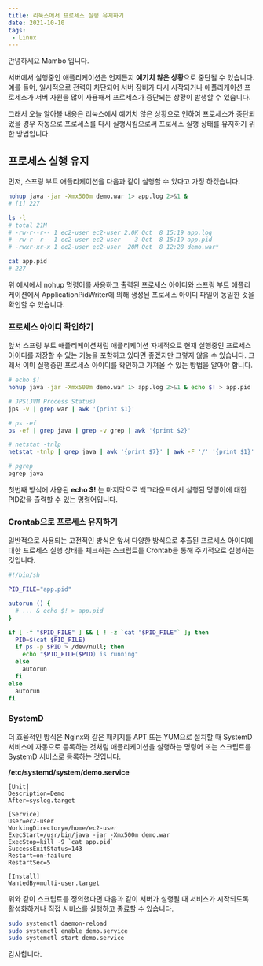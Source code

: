 ```yaml
---
title: 리눅스에서 프로세스 실행 유지하기
date: 2021-10-10
tags:
 - Linux
---
```


안녕하세요 Mambo 입니다.

서버에서 실행중인 애플리케이션은 언제든지 **예기치 않은 상황**으로 중단될 수 있습니다. 예를 들어, 일시적으로 전력이 차단되어 서버 장비가 다시 시작되거나 애플리케이션 프로세스가 서버 자원을 많이 사용해서 프로세스가 중단되는 상황이 발생할 수 있습니다. 

그래서 오늘 알아볼 내용은 리눅스에서 예기치 않은 상황으로 인하여 프로세스가 중단되었을 경우 자동으로 프로세스를 다시 실행시킴으로써 프로세스 실행 상태를 유지하기 위한 방법입니다.

## 프로세스 실행 유지
먼저, 스프링 부트 애플리케이션을 다음과 같이 실행할 수 있다고 가정 하겠습니다.

```sh
nohup java -jar -Xmx500m demo.war 1> app.log 2>&1 &
# [1] 227

ls -l
# total 21M
# -rw-r--r-- 1 ec2-user ec2-user 2.0K Oct  8 15:19 app.log
# -rw-r--r-- 1 ec2-user ec2-user    3 Oct  8 15:19 app.pid
# -rwxr-xr-x 1 ec2-user ec2-user  20M Oct  8 12:28 demo.war*

cat app.pid
# 227
```

위 예시에서 nohup 명령어를 사용하고 출력된 프로세스 아이디와 스프링 부트 애플리케이션에서 ApplicationPidWriter에 의해 생성된 프로세스 아이디 파일이 동일한 것을 확인할 수 있습니다.

### 프로세스 아이디 확인하기
앞서 스프링 부트 애플리케이션처럼 애플리케이션 자체적으로 현재 실행중인 프로세스 아이디를 저장할 수 있는 기능을 포함하고 있다면 좋겠지만 그렇지 않을 수 있습니다. 그래서 이미 실행중인 프로세스 아이디를 확인하고 가져올 수 있는 방법을 알아야 합니다.

```sh
# echo $!
nohup java -jar -Xmx500m demo.war 1> app.log 2>&1 & echo $! > app.pid

# JPS(JVM Process Status)
jps -v | grep war | awk '{print $1}'

# ps -ef
ps -ef | grep java | grep -v grep | awk '{print $2}'

# netstat -tnlp
netstat -tnlp | grep java | awk '{print $7}' | awk -F '/' '{print $1}'

# pgrep
pgrep java
```

첫번째 방식에 사용된 **echo $!** 는 마지막으로 백그라운드에서 실행된 명령어에 대한 PID값을 출력할 수 있는 명령어입니다.

### Crontab으로 프로세스 유지하기
일반적으로 사용되는 고전적인 방식은 앞서 다양한 방식으로 추출된 프로세스 아이디에 대한 프로세스 실행 상태를 체크하는 스크립트를 Crontab을 통해 주기적으로 실행하는 것입니다.

```sh
#!/bin/sh

PID_FILE="app.pid"

autorun () {
  # ... & echo $! > app.pid
}

if [ -f "$PID_FILE" ] && [ ! -z `cat "$PID_FILE"` ]; then
  PID=$(cat $PID_FILE)
  if ps -p $PID > /dev/null; then
    echo "$PID_FILE($PID) is running"
  else
    autorun
  fi
else
  autorun
fi
```

### SystemD
더 효율적인 방식은 Nginx와 같은 패키지를 APT 또는 YUM으로 설치할 때 SystemD 서비스에 자동으로 등록하는 것처럼  애플리케이션을 실행하는 명령어 또는 스크립트를 SystemD 서비스로 등록하는 것입니다. 

**/etc/systemd/system/demo.service**
```text
[Unit]
Description=Demo
After=syslog.target

[Service]
User=ec2-user
WorkingDirectory=/home/ec2-user
ExecStart=/usr/bin/java -jar -Xmx500m demo.war
ExecStop=kill -9 `cat app.pid`
SuccessExitStatus=143
Restart=on-failure
RestartSec=5

[Install]
WantedBy=multi-user.target
```

위와 같이 스크립트를 정의했다면 다음과 같이 서버가 실행될 때 서비스가 시작되도록 활성화하거나 직접 서비스를 실행하고 종료할 수 있습니다.

```sh
sudo systemctl daemon-reload
sudo systemctl enable demo.service
sudo systemctl start demo.service
```

감사합니다.





